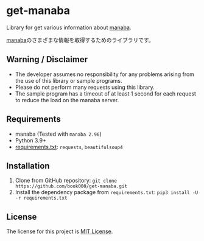 # get-manaba

Library for get various information about [manaba](https://manaba.jp).

[manaba](https://manaba.jp)のさまざまな情報を取得するためのライブラリです。

## Warning / Disclaimer

- The developer assumes no responsibility for any problems arising from the use of this library or sample programs.
- Please do not perform many requests using this library.
- The sample program has a timeout of at least 1 second for each request to reduce the load on the manaba server.

## Requirements

- manaba (Tested with `manaba 2.96`)
- Python 3.9+
- [requirements.txt](requirements.txt): `requests`, `beautifulsoup4`

## Installation

1. Clone from GitHub repository: `git clone https://github.com/book000/get-manaba.git`
2. Install the dependency package from `requirements.txt`: `pip3 install -U -r requirements.txt`

## License

The license for this project is [MIT License](LICENSE).
